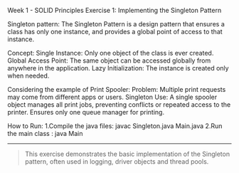 Week 1 - SOLID Principles
Exercise 1: Implementing the Singleton Pattern

Singleton pattern:
The Singleton Pattern is a design pattern that ensures a class has only one instance, and provides a global point of access to that instance.

Concept:
Single Instance: Only one object of the class is ever created.
Global Access Point: The same object can be accessed globally from anywhere in the application.
Lazy Initialization: The instance is created only when needed.

Considering the example of Print Spooler:
Problem: Multiple print requests may come from different apps or users.
Singleton Use: A single spooler object manages all print jobs, preventing conflicts or repeated access to the printer.
Ensures only one queue manager for printing.

How to Run:
1.Compile the java files: javac Singleton.java Main.java
2.Run the main class    : java Main


---

>This exercise demonstrates the basic implementation of the Singleton pattern, often used in logging, driver objects and thread pools.
